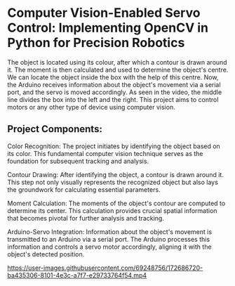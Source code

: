 # Computer Vision-Enabled Servo Control: Implementing OpenCV in Python for Precision Robotics
The object is located using its colour, after which a contour is drawn around it. The moment is then calculated and used to determine the object's centre. We can locate the object inside the box with the help of this centre. Now, the Arduino receives information about the object's movement via a serial port, and the servo is moved accordingly. As seen in the video, the middle line divides the box into the left and the right.
This project aims to control motors or any other type of device using computer vision.

## Project Components:

Color Recognition: The project initiates by identifying the object based on its color. This fundamental computer vision technique serves as the foundation for subsequent tracking and analysis.

Contour Drawing: After identifying the object, a contour is drawn around it. This step not only visually represents the recognized object but also lays the groundwork for calculating essential parameters.

Moment Calculation: The moments of the object's contour are computed to determine its center. This calculation provides crucial spatial information that becomes pivotal for further analysis and tracking.

Arduino-Servo Integration: Information about the object's movement is transmitted to an Arduino via a serial port. The Arduino processes this information and controls a servo motor accordingly, aligning it with the object's detected position.




https://user-images.githubusercontent.com/69248756/172686720-ba435306-8101-4e3c-a7f7-e29733764f54.mp4



